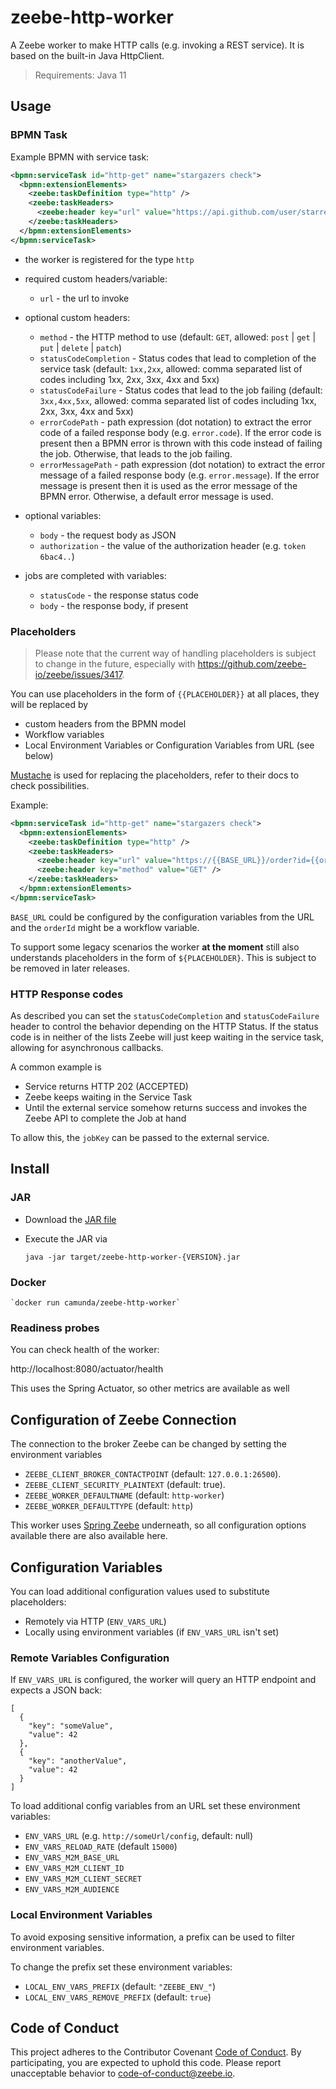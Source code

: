 # zeebe-http-worker

A Zeebe worker to make HTTP calls (e.g. invoking a REST service). It is based on the built-in Java HttpClient.

> Requirements: Java 11

## Usage

### BPMN Task

Example BPMN with service task:

```xml
<bpmn:serviceTask id="http-get" name="stargazers check">
  <bpmn:extensionElements>
    <zeebe:taskDefinition type="http" />
    <zeebe:taskHeaders>
      <zeebe:header key="url" value="https://api.github.com/user/starred/zeebe-io/zeebe-http-worker" />
    </zeebe:taskHeaders>
  </bpmn:extensionElements>
</bpmn:serviceTask>
```

* the worker is registered for the type `http`
* required custom headers/variable:
  * `url` - the url to invoke
* optional custom headers:
  * `method` - the HTTP method to use (default: `GET`, allowed:  `post` | `get` | `put` | `delete` | `patch`)
  * `statusCodeCompletion` - Status codes that lead to completion of the service task (default: `1xx,2xx`, allowed: comma separated list of codes including 1xx, 2xx, 3xx, 4xx and 5xx)
  * `statusCodeFailure` - Status codes that lead to the job failing  (default: `3xx,4xx,5xx`, allowed: comma separated list of codes including 1xx, 2xx, 3xx, 4xx and 5xx)
  * `errorCodePath` - path expression (dot notation) to extract the error code of a failed response body (e.g. `error.code`). If the error code is present then a BPMN error is thrown with this code instead of failing the job. Otherwise, that leads to the job failing.
  * `errorMessagePath` - path expression (dot notation) to extract the error message of a failed response body (e.g. `error.message`). If the error message is present then it is used as the error message of the BPMN error. Otherwise, a default error message is used.
  
* optional variables:
  * `body` - the request body as JSON
  * `authorization` - the value of the authorization header (e.g. `token 6bac4..`)
* jobs are completed with variables:
  * `statusCode` - the response status code
  * `body` - the response body, if present

### Placeholders

> Please note that the current way of handling placeholders is subject to change in the future, especially with https://github.com/zeebe-io/zeebe/issues/3417.

You can use placeholders in the form of `{{PLACEHOLDER}}` at all places, they will be replaced by 

* custom headers from the BPMN model
* Workflow variables
* Local Environment Variables or Configuration Variables from URL (see below)

[Mustache](https://github.com/spullara/mustache.java) is used for replacing the placeholders, refer to their docs to check possibilities.

Example:

```xml
<bpmn:serviceTask id="http-get" name="stargazers check">
  <bpmn:extensionElements>
    <zeebe:taskDefinition type="http" />
    <zeebe:taskHeaders>
      <zeebe:header key="url" value="https://{{BASE_URL}}/order?id={{orderId}}" />
      <zeebe:header key="method" value="GET" />
    </zeebe:taskHeaders>
  </bpmn:extensionElements>
</bpmn:serviceTask>
```

`BASE_URL` could be configured by the configuration variables from the URL and the `orderId` might be a workflow variable.

To support some legacy scenarios the worker **at the moment** still also understands placeholders in the form of `${PLACEHOLDER}`. This is subject to be removed in later releases.

### HTTP Response codes

As described you can set the `statusCodeCompletion` and `statusCodeFailure` header to control the behavior depending on the HTTP Status. If the status code is in neither of the lists Zeebe will just keep waiting in the service task, allowing for asynchronous callbacks.

A common example is 

* Service returns HTTP 202 (ACCEPTED)
* Zeebe keeps waiting in the Service Task
* Until the external service somehow returns success and invokes the Zeebe API to complete the Job at hand

To allow this, the `jobKey` can be passed to the external service.


## Install

### JAR 

* Download the [JAR file](https://github.com/zeebe-io/zeebe-http-worker/releases) 
* Execute the JAR via

    `java -jar target/zeebe-http-worker-{VERSION}.jar`

### Docker

    `docker run camunda/zeebe-http-worker`

### Readiness probes

You can check health of the worker:

  http://localhost:8080/actuator/health

This uses the Spring Actuator, so other metrics are available as well

## Configuration of Zeebe Connection

The connection to the broker Zeebe can be changed by setting the environment variables 

* `ZEEBE_CLIENT_BROKER_CONTACTPOINT` (default: `127.0.0.1:26500`).
* `ZEEBE_CLIENT_SECURITY_PLAINTEXT` (default: true).
* `ZEEBE_WORKER_DEFAULTNAME` (default: `http-worker`)
* `ZEEBE_WORKER_DEFAULTTYPE` (default: `http`)

This worker uses [Spring Zeebe]( https://github.com/zeebe-io/spring-zeebe/) underneath, so all configuration options available there are also available here.

## Configuration Variables

You can load additional configuration values used to substitute placeholders:
- Remotely via HTTP (`ENV_VARS_URL`)
- Locally using environment variables (if `ENV_VARS_URL` isn't set)

### Remote Variables Configuration

If `ENV_VARS_URL` is configured, the worker will query an HTTP endpoint and expects a JSON back:

```
[
  {
    "key": "someValue",
    "value": 42
  },
  {
    "key": "anotherValue",
    "value": 42
  }
]
```

To load additional config variables from an URL set these environment variables:

* `ENV_VARS_URL` (e.g. `http://someUrl/config`, default: null)
* `ENV_VARS_RELOAD_RATE` (default `15000`)
* `ENV_VARS_M2M_BASE_URL`
* `ENV_VARS_M2M_CLIENT_ID`
* `ENV_VARS_M2M_CLIENT_SECRET`
* `ENV_VARS_M2M_AUDIENCE`

### Local Environment Variables

To avoid exposing sensitive information, a prefix can be used to filter environment variables.

To change the prefix set these environment variables:
* `LOCAL_ENV_VARS_PREFIX` (default: `"ZEEBE_ENV_"`)
* `LOCAL_ENV_VARS_REMOVE_PREFIX` (default: `true`)

## Code of Conduct

This project adheres to the Contributor Covenant [Code of
Conduct](/CODE_OF_CONDUCT.md). By participating, you are expected to uphold
this code. Please report unacceptable behavior to code-of-conduct@zeebe.io.
